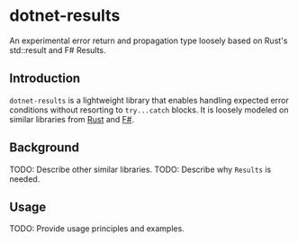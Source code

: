 ﻿# dotnet-results

An experimental error return and propagation type loosely based on Rust's std::result and
F# Results.

## Introduction

`dotnet-results` is a lightweight library that enables handling expected error conditions
without resorting to `try...catch` blocks.  It is loosely modeled on similar libraries from
[Rust](https://doc.rust-lang.org/std/result/) and
[F#](https://learn.microsoft.com/en-us/dotnet/fsharp/language-reference/results).

## Background

TODO: Describe other similar libraries.
TODO: Describe why `Results` is needed.

## Usage

TODO: Provide usage principles and examples.
